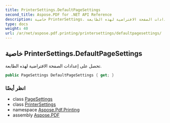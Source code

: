 ```yaml
---
title: PrinterSettings.DefaultPageSettings
second_title: Aspose.PDF for .NET API Reference
description: خاصية PrinterSettings. تحصل على إعدادات الصفحة الافتراضية لهذه الطابعة
type: docs
weight: 40
url: /ar/net/aspose.pdf.printing/printersettings/defaultpagesettings/
---
```

## خاصية PrinterSettings.DefaultPageSettings

تحصل على إعدادات الصفحة الافتراضية لهذه الطابعة.

```csharp
public PageSettings DefaultPageSettings { get; }
```

### انظر أيضًا

* class [PageSettings](../../pagesettings/)
* class [PrinterSettings](../)
* namespace [Aspose.Pdf.Printing](../../../aspose.pdf.printing/)
* assembly [Aspose.PDF](../../../)